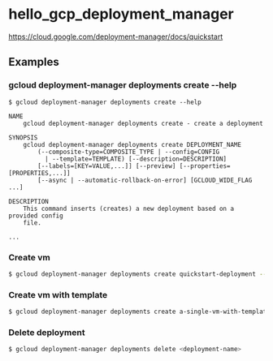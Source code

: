 # hello_gcp_deployment_manager

https://cloud.google.com/deployment-manager/docs/quickstart

## Examples

### gcloud deployment-manager deployments create --help

```
$ gcloud deployment-manager deployments create --help

NAME
    gcloud deployment-manager deployments create - create a deployment

SYNOPSIS
    gcloud deployment-manager deployments create DEPLOYMENT_NAME
        (--composite-type=COMPOSITE_TYPE | --config=CONFIG
          | --template=TEMPLATE) [--description=DESCRIPTION]
        [--labels=[KEY=VALUE,...]] [--preview] [--properties=[PROPERTIES,...]]
        [--async | --automatic-rollback-on-error] [GCLOUD_WIDE_FLAG ...]

DESCRIPTION
    This command inserts (creates) a new deployment based on a provided config
    file.

...
```

### Create vm

```sh
$ gcloud deployment-manager deployments create quickstart-deployment --config examples/v2/quick_start/vm.yaml
```

### Create vm with template

```sh
$ gcloud deployment-manager deployments create a-single-vm-with-template --template examples/v2/build_configuration/add_templates/jinja/vm-template.jinja --properties zone:us-central1-a
```

### Delete deployment

```sh
$ gcloud deployment-manager deployments delete <deployment-name>
```
